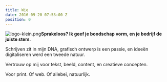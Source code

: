 ```yaml
---
title: Wie
date: 2016-09-20 07:53:00 Z
position: 0
---
```


![logo-klein.png](/uploads/logo-klein.png)**Sprakeloos? Ik geef je boodschap vorm, en je bedrijf de juiste stem.**

Schrijven zit in mijn DNA, grafisch ontwerp is een passie, en ideeën digitaliseren werd een tweede natuur. 

Vertrouw op mij voor tekst, beeld, content, en creatieve concepten. 

Voor print. Of web. Of allebei, natuurlijk.

